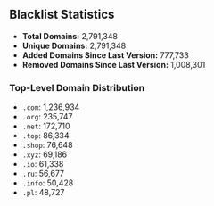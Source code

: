 ## Blacklist Statistics

- **Total Domains:** 2,791,348
- **Unique Domains:** 2,791,348
- **Added Domains Since Last Version:** 777,733
- **Removed Domains Since Last Version:** 1,008,301

### Top-Level Domain Distribution

-  `.com`: 1,236,934
-  `.org`: 235,747
-  `.net`: 172,710
-  `.top`: 86,334
-  `.shop`: 76,648
-  `.xyz`: 69,186
-  `.io`: 61,338
-  `.ru`: 56,677
-  `.info`: 50,428
-  `.pl`: 48,727
